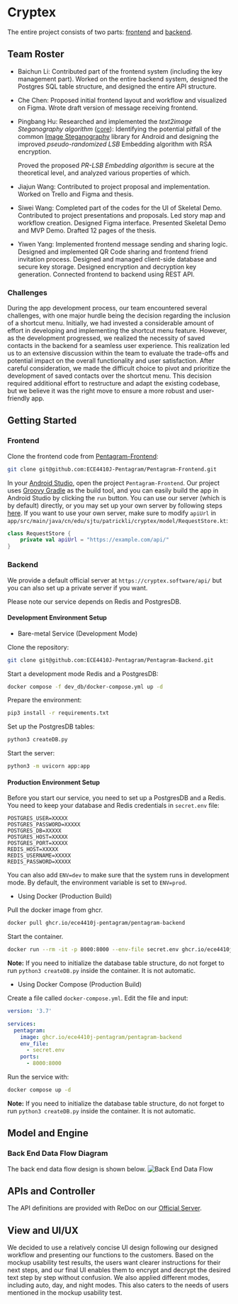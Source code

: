# Cryptex

The entire project consists of two parts: [frontend](https://github.com/ECE4410J-Pentagram/Pentagram-Frontend) and [backend](https://github.com/ECE4410J-Pentagram/Pentagram-Backend).

## Team Roster

- Baichun Li: Contributed part of the frontend system (including the key management part). Worked on the entire backend system, designed the Postgres SQL table structure, and designed the entire API structure.
- Che Chen: Proposed initial frontend layout and workflow and visualized on Figma. Wrote draft version of message receiving frontend.
- Pingbang Hu: Researched and implemented the *text2image Steganography algorithm* ([core](https://github.com/ECE4410J-Pentagram/Pentagram-Frontend/tree/main/app/src/main/java/cn/edu/sjtu/patrickli/cryptex/model/core)): Identifying the potential pitfall of the common [Image Steganography](https://github.com/aagarwal1012/Image-Steganography-Library-Android) library for Android and designing the improved *pseudo-randomized LSB* Embedding algorithm with RSA encryption.

  Proved the proposed *PR-LSB Embedding algorithm* is secure at the theoretical level, and analyzed various properties of which.
- Jiajun Wang: Contributed to project proposal and implementation. Worked on Trello and Figma and thesis.
- Siwei Wang: Completed part of the codes for the UI of Skeletal Demo. Contributed to project presentations and proposals. Led story map and workflow creation. Designed Figma interface. Presented Skeletal Demo and MVP Demo. Drafted 12 pages of the thesis.
- Yiwen Yang: Implemented frontend message sending and sharing logic. Designed and implemented QR Code sharing and frontend friend invitation process. Designed and managed client-side database and secure key storage. Designed encryption and decryption key generation. Connected frontend to backend using REST API.

### Challenges

During the app development process, our team encountered several challenges, with one major hurdle being the decision regarding the inclusion of a shortcut menu. Initially, we had invested a considerable amount of effort in developing and implementing the shortcut menu feature. However, as the development progressed, we realized the necessity of saved contacts in the backend for a seamless user experience. This realization led us to an extensive discussion within the team to evaluate the trade-offs and potential impact on the overall functionality and user satisfaction. After careful consideration, we made the difficult choice to pivot and prioritize the development of saved contacts over the shortcut menu. This decision required additional effort to restructure and adapt the existing codebase, but we believe it was the right move to ensure a more robust and user-friendly app.

## Getting Started

### Frontend

Clone the frontend code from [Pentagram-Frontend](https://github.com/ECE4410J-Pentagram/Pentagram-Frontend):

```bash
git clone git@github.com:ECE4410J-Pentagram/Pentagram-Frontend.git
```

In your [Android Studio](https://developer.android.com/studio), open the project `Pentagram-Frontend`. Our project uses [Groovy Gradle](https://developer.android.com/studio/build) as the build tool, and you can easily build the app in Android Studio by clicking the `run` button. You can use our server (which is by default) directly, or you may set up your own server by following steps [here](#backend). If you want to use your own server, make sure to modify `apiUrl` in `app/src/main/java/cn/edu/sjtu/patrickli/cryptex/model/RequestStore.kt`:

```kotlin
class RequestStore {
    private val apiUrl = "https://example.com/api/"
}
```

### Backend

We provide a default official server at `https://cryptex.software/api/` but you can also set up a private server if you want.

Please note our service depends on Redis and PostgresDB.

#### Development Environment Setup

- Bare-metal Service (Development Mode)

Clone the repository:

```bash
git clone git@github.com:ECE4410J-Pentagram/Pentagram-Backend.git
```

Start a development mode Redis and a PostgresDB:

```bash
docker compose -f dev_db/docker-compose.yml up -d
```

Prepare the environment:

```bash
pip3 install -r requirements.txt
```

Set up the PostgresDB tables:

```bash
python3 createDB.py
```

Start the server:

```bash
python3 -m uvicorn app:app
```

#### Production Environment Setup

Before you start our service, you need to set up a PostgresDB and a Redis. You need to keep your database and Redis credentials in `secret.env` file:

```
POSTGRES_USER=XXXXX
POSTGRES_PASSWORD=XXXXX
POSTGRES_DB=XXXXX
POSTGRES_HOST=XXXXX
POSTGRES_PORT=XXXXX
REDIS_HOST=XXXXX
REDIS_USERNAME=XXXXX
REDIS_PASSWORD=XXXXX
```

You can also add `ENV=dev` to make sure that the system runs in development mode. By default, the environment variable is set to `ENV=prod`.

- Using Docker (Production Build)

Pull the docker image from ghcr.

```bash
docker pull ghcr.io/ece4410j-pentagram/pentagram-backend
```

Start the container.

```bash
docker run --rm -it -p 8000:8000 --env-file secret.env ghcr.io/ece4410j-pentagram/pentagram-backend
```

**Note:** If you need to initialize the database table structure, do not forget to run `python3 createDB.py` inside the container. It is not automatic.

- Using Docker Compose (Production Build)

Create a file called `docker-compose.yml`. Edit the file and input:

```yaml
version: '3.7'

services:
  pentagram:
    image: ghcr.io/ece4410j-pentagram/pentagram-backend
    env_file:
      - secret.env
    ports:
      - 8000:8000
```

Run the service with:

```bash
docker compose up -d
```

**Note:** If you need to initialize the database table structure, do not forget to run `python3 createDB.py` inside the container. It is not automatic.

## Model and Engine

### Back End Data Flow Diagram

The back end data flow design is shown below.
![Back End Data Flow](back_end_data_flow.png)

## APIs and Controller

The API definitions are provided with ReDoc on our [Official Server](https://cryptex.software/api/docs).

## View and UI/UX

We decided to use a relatively concise UI design following our designed workflow and presenting our functions to the customers. Based on the mockup usability test results, the users want clearer instructions for their next steps, and our final UI enables them to encrypt and decrypt the desired text step by step without confusion. We also applied different modes, including auto, day, and night modes. This also caters to the needs of users mentioned in the mockup usability test.
